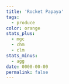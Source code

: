 ```yaml
---
title: 'Rocket Papaya'
tags:
  - produce
color: orange
stats_plus:
  - mgc
  - chm
  - clm
stats_minus:
  - agg
date: 0000-00-00
permalink: false
---
```

